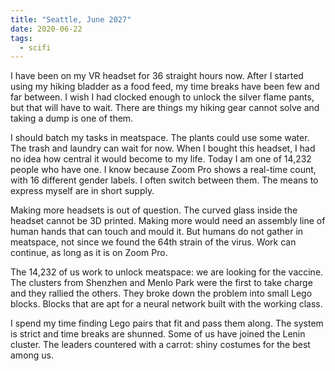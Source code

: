```yaml
---
title: "Seattle, June 2027"
date: 2020-06-22
tags:
  - scifi
---
```


I have been on my VR headset for 36 straight hours now. After I started using my hiking bladder as a food feed, my time breaks have been few and far between. I wish I had clocked enough to unlock the silver flame pants, but that will have to wait. There are things my hiking gear cannot solve and taking a dump is one of them.

I should batch my tasks in meatspace. The plants could use some water. The trash and laundry can wait for now. When I bought this headset, I had no idea how central it would become to my life. Today I am one of 14,232 people who have one. I know because Zoom Pro shows a real-time count, with 16 different gender labels. I often switch between them. The means to express myself are in short supply.

Making more headsets is out of question. The curved glass inside the headset cannot be 3D printed. Making more would need an assembly line of human hands that can touch and mould it. But humans do not gather in meatspace, not since we found the 64th strain of the virus. Work can continue, as long as it is on Zoom Pro.

The 14,232 of us work to unlock meatspace: we are looking for the vaccine. The clusters from Shenzhen and Menlo Park were the first to take charge and they rallied the others. They broke down the problem into small Lego blocks. Blocks that are apt for a neural network built with the working class.

I spend my time finding Lego pairs that fit and pass them along. The system is strict and time breaks are shunned. Some of us have joined the Lenin cluster. The leaders countered with a carrot: shiny costumes for the best among us.
